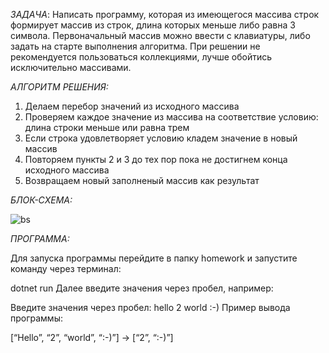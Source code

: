 *ЗАДАЧА*:
Написать программу, которая из имеющегося массива строк формирует массив из строк, длина которых меньше либо равна 3 символа. Первоначальный массив можно ввести с клавиатуры, либо задать на старте выполнения алгоритма. При решении не рекомендуется пользоваться коллекциями, лучше обойтись исключительно массивами.

*АЛГОРИТМ РЕШЕНИЯ:*
1. Делаем перебор значений из исходного массива
2. Проверяем каждое значение из массива на соответствие условию: длина строки меньше или равна трем
3. Если строка удовлетворяет условию кладем значение в новый массив
4. Повторяем пункты 2 и 3 до тех пор пока не достигнем конца исходного массива
5. Возвращаем новый заполненый массив как результат


*БЛОК-СХЕМА:*

![bs](https://user-images.githubusercontent.com/119866965/209635876-6583bdbc-d722-4635-bf26-f1bf8180afd6.png)


*ПРОГРАММА:*

Для запуска программы перейдите в папку homework и запустите команду через терминал:

dotnet run 
Далее введите значения через пробел, например:

Введите значения через пробел: hello 2 world :-)
Пример вывода программы:

[“Hello”, “2”, “world”, “:-)”] → [“2”, “:-)”]
